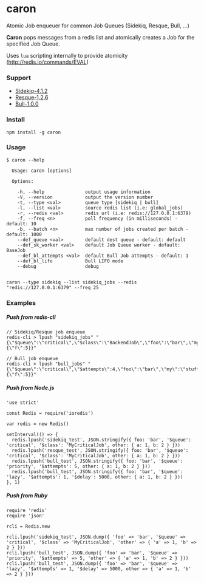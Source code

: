 # caron

Atomic Job enqueuer for common Job Queues (Sidekiq, Resque, Bull, ...)

**Caron** pops messages from a redis list and atomically creates a Job for the specified Job Queue.

Uses `lua` scripting internally to provide atomicity (http://redis.io/commands/EVAL)

### Support

* [Sidekiq-4.1.2](https://github.com/mperham/sidekiq)
* [Resque-1.2.6](https://github.com/resque/resque)
* [Bull-1.0.0](https://github.com/OptimalBits/bull)

### Install
```
npm install -g caron
```

### Usage
```
$ caron --help

  Usage: caron [options]

  Options:

    -h, --help               output usage information
    -V, --version            output the version number
    -t, --type <val>         queue type [sidekiq | bull]
    -l, --list <val>         source redis list (i.e: global_jobs)
    -r, --redis <val>        redis url (i.e: redis://127.0.0.1:6379)
    -f, --freq <n>           poll frequency (in milliseconds) - default: 10
    -b, --batch <n>          max number of jobs created per batch - default: 1000
    --def_queue <val>        default dest queue - default: default
    --def_sk_worker <val>    default Job Queue worker - default: BaseJob
    --def_bl_attempts <val>  default Bull Job attempts - default: 1
    --def_bl_lifo            Bull LIFO mode
    --debug                  debug    
    
```

```
caron --type sidekiq --list sidekiq_jobs --redis "redis://127.0.0.1:6379" --freq 25
```

### Examples

##### Push from redis-cli
```
// Sidekiq/Resque job enqueue
redis-cli > lpush "sidekiq_jobs" "{\"$queue\":\"critical\",\"$class\":\"BackendJob\",\"foo\":\"bar\",\"my\":\"stuff\",\"other\":\"stuff\",\"other\":{\"f\":5}}"

// Bull job enqueue
redis-cli > lpush "bull_jobs" "{\"$queue\":\"critical\",\"$attempts\":4,\"foo\":\"bar\",\"my\":\"stuff\",\"other\":{\"f\":5}}"
```

##### Push from Node.js

```
'use strict'

const Redis = require('ioredis')

var redis = new Redis()

setInterval(() => {
  redis.lpush('sidekiq_test', JSON.stringify({ foo: 'bar', '$queue': 'critical', '$class': 'MyCriticalJob', other: { a: 1, b: 2 } }))
  redis.lpush('resque_test', JSON.stringify({ foo: 'bar', '$queue': 'critical', '$class': 'MyCriticalJob', other: { a: 1, b: 2 } }))
  redis.lpush('bull_test', JSON.stringify({ foo: 'bar', '$queue': 'priority', '$attempts': 5, other: { a: 1, b: 2 } }))
  redis.lpush('bull_test', JSON.stringify({ foo: 'bar', '$queue': 'lazy', '$attempts': 1, '$delay': 5000, other: { a: 1, b: 2 } }))
}, 1)
```

##### Push from Ruby

```
require 'redis'
require 'json'

rcli = Redis.new

rcli.lpush('sidekiq_test', JSON.dump({ 'foo' => 'bar', '$queue' => 'critical', '$class' => 'MyCriticalJob', 'other' => { 'a' => 1, 'b' => 2 } }))
rcli.lpush('bull_test', JSON.dump({ 'foo' => 'bar', '$queue' => 'priority', '$attempts' => 5, 'other' => { 'a' => 1, 'b' => 2 } }))
rcli.lpush('bull_test', JSON.dump({ 'foo' => 'bar', '$queue' => 'lazy', '$attempts' => 1, '$delay' => 5000, other => { 'a' => 1, 'b' => 2 } }))
```
